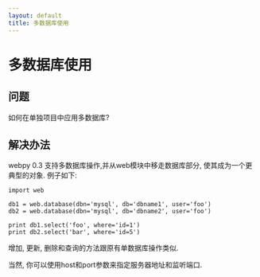 ```yaml
---
layout: default
title: 多数据库使用
---
```


# 多数据库使用

## 问题

如何在单独项目中应用多数据库?

## 解决办法

webpy 0.3 支持多数据库操作,并从web模块中移走数据库部分, 使其成为一个更典型的对象.  例子如下:

    import web

    db1 = web.database(dbn='mysql', db='dbname1', user='foo')
    db2 = web.database(dbn='mysql', db='dbname2', user='foo')

    print db1.select('foo', where='id=1')
    print db2.select('bar', where='id=5')

增加, 更新, 删除和查询的方法跟原有单数据库操作类似.

当然, 你可以使用host和port参数来指定服务器地址和监听端口.
